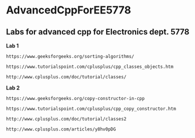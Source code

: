 # AdvancedCppForEE5778
## Labs for advanced cpp for Electronics dept. 5778

**Lab 1**
```
https://www.geeksforgeeks.org/sorting-algorithms/

https://www.tutorialspoint.com/cplusplus/cpp_classes_objects.htm

http://www.cplusplus.com/doc/tutorial/classes/
```
**Lab 2**
```
https://www.geeksforgeeks.org/copy-constructor-in-cpp

https://www.tutorialspoint.com/cplusplus/cpp_copy_constructor.htm

http://www.cplusplus.com/doc/tutorial/classes2

http://www.cplusplus.com/articles/y8hv0pDG
```
